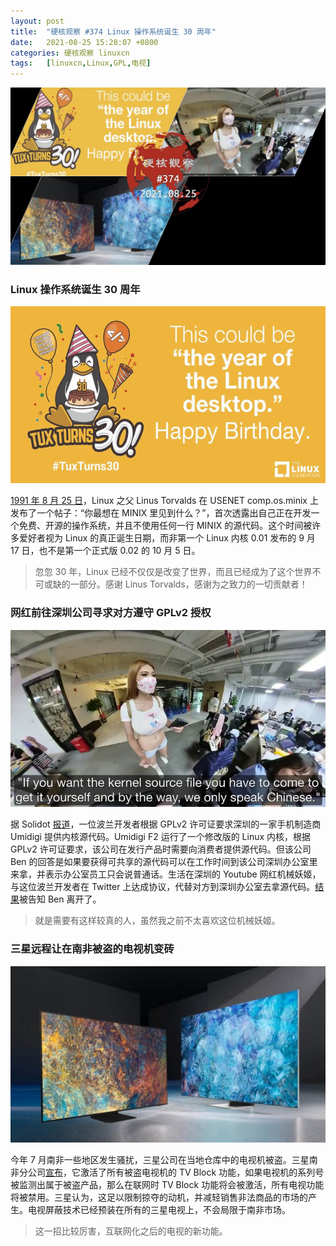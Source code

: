 ```yaml
---
layout: post
title:	"硬核观察 #374 Linux 操作系统诞生 30 周年"
date:	2021-08-25 15:28:07 +0800 
categories:	硬核观察 linuxcn 
tags:	[linuxcn,Linux,GPL,电视]
---
```



![](/Asserts/Images/album/202108/25/152601fs67semx1m6xfxx7.jpg)


### Linux 操作系统诞生 30 周年


![](/Asserts/Images/album/202108/25/152601md9jbdd5mxr7yyq1.jpg)


[1991 年 8 月 25 日](https://en.wikipedia.org/wiki/Linux_kernel)，Linux 之父 Linus Torvalds 在 USENET comp.os.minix 上发布了一个帖子：“你最想在 MINIX 里见到什么？”，首次透露出自己正在开发一个免费、开源的操作系统，并且不使用任何一行 MINIX 的源代码。这个时间被许多爱好者视为 Linux 的真正诞生日期，而非第一个 Linux 内核 0.01 发布的 9 月 17 日，也不是第一个正式版 0.02 的 10 月 5 日。



> 
> 忽忽 30 年，Linux 已经不仅仅是改变了世界，而且已经成为了这个世界不可或缺的一部分。感谢 Linus Torvalds，感谢为之致力的一切贡献者！
> 
> 
> 


### 网红前往深圳公司寻求对方遵守 GPLv2 授权


![](/Asserts/Images/album/202108/25/152621wy85b8n51m3w586m.jpg)


据 Solidot [报道](https://www.solidot.org/story?sid=68656)，一位波兰开发者根据 GPLv2 许可证要求深圳的一家手机制造商 Umidigi 提供内核源代码。Umidigi F2 运行了一个修改版的 Linux 内核，根据 GPLv2 许可证要求，该公司在发行产品时需要向消费者提供源代码。但该公司 Ben 的回答是如果要获得可共享的源代码可以在工作时间到该公司深圳办公室里来拿，并表示办公室员工只会说普通话。生活在深圳的 Youtube 网红机械妖姬，与这位波兰开发者在 Twitter 上达成协议，代替对方到深圳办公室去拿源代码。[结果](https://twitter.com/RealSexyCyborg/status/1428706989274583049)被告知 Ben 离开了。



> 
> 就是需要有这样较真的人，虽然我之前不太喜欢这位机械妖姬。
> 
> 
> 


### 三星远程让在南非被盗的电视机变砖


![](/Asserts/Images/album/202108/25/152633b3usdm4cfma0uuuz.jpg)


今年 7 月南非一些地区发生骚扰，三星公司在当地仓库中的电视机被盗。三星南非分公司[宣布](https://teeveetee.blogspot.com/2021/08/samsung-south-africa-activates-tv-block.html)，它激活了所有被盗电视机的 TV Block 功能，如果电视机的系列号被监测出属于被盗产品，那么在联网时 TV Block 功能将会被激活，所有电视功能将被禁用。三星认为，这足以限制掠夺的动机，并减轻销售非法商品的市场的产生。电视屏蔽技术已经预装在所有的三星电视上，不会局限于南非市场。



> 
> 这一招比较厉害，互联网化之后的电视的新功能。
> 
> 
>
